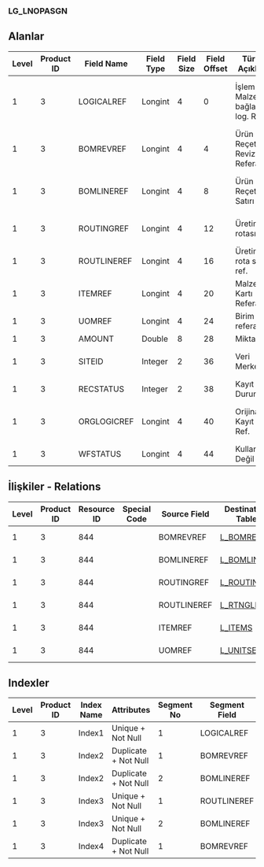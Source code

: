 ### LG_LNOPASGN

## Alanlar

**Level**|**Product ID**|**Field Name**|**Field Type**|**Field Size**|**Field Offset**|**Türkçe Açıklama**|**Expression**
-----|-----|-----|-----|-----|-----|-----|-----
1|3|LOGICALREF|Longint|4|0|İşlem - Malzeme bağlantı log. Ref.|Operation - Item Relation Logical Reference
1|3|BOMREVREF|Longint|4|4|Ürün Reçetesi Revizyonu Referansı|Bill Of Material Revision Reference
1|3|BOMLINEREF|Longint|4|8|Ürün Reçetesi Satırı Ref.|Bill Of Material Line Reference
1|3|ROUTINGREF|Longint|4|12|Üretim rotası ref.|Production Route Reference
1|3|ROUTLINEREF|Longint|4|16|Üretim rota satırı ref.|Production Route Line Reference
1|3|ITEMREF|Longint|4|20|Malzeme Kartı Referansı|Item Card Reference
1|3|UOMREF|Longint|4|24|Birim referansı|Unit Reference
1|3|AMOUNT|Double|8|28|Miktar|Quantity
1|3|SITEID|Integer|2|36|Veri Merkezi|Data Processing Site
1|3|RECSTATUS|Integer|2|38|Kayıt Durumu|Record Status
1|3|ORGLOGICREF|Longint|4|40|Orijinal Kayıt Log. Ref.|Original Record Logical Reference
1|3|WFSTATUS|Longint|4|44|Kullanımda Değil|Not In Use

## İlişkiler - Relations

**Level**|**Product ID**|**Resource ID**|**Special Code**|**Source Field**|**Destination Table**|**Destination Field**|**Relation Type**|**Extra Condition**
-----|-----|-----|-----|-----|-----|-----|-----|-----
1|3|844||BOMREVREF|[L_BOMREVSN](../LG_BOMREVSN "L_BOMREVSN")|LOGICALREF|one-to-one|
1|3|844||BOMLINEREF|[L_BOMLINE](../LG_BOMLINE "L_BOMLINE")|LOGICALREF|one-to-one|
1|3|844||ROUTINGREF|[L_ROUTING](../LG_ROUTING "L_ROUTING")|LOGICALREF|one-to-one|
1|3|844||ROUTLINEREF|[L_RTNGLINE](../LG_RTNGLINE "L_RTNGLINE")|LOGICALREF|one-to-one|
1|3|844||ITEMREF|[L_ITEMS](../LG_ITEMS "L_ITEMS")|LOGICALREF|one-to-one|
1|3|844||UOMREF|[L_UNITSETL](../LG_UNITSETL "L_UNITSETL")|LOGICALREF|one-to-one|

## Indexler

**Level**|**Product ID**|**Index Name**|**Attributes**|**Segment No**|**Segment Field**|**Sense**
-----|-----|-----|-----|-----|-----|-----
1|3|Index1|Unique + Not Null|1|LOGICALREF|Ascending
1|3|Index2|Duplicate + Not Null|1|BOMREVREF|Ascending
1|3|Index2|Duplicate + Not Null|2|BOMLINEREF|Ascending
1|3|Index3|Unique + Not Null|1|ROUTLINEREF|Ascending
1|3|Index3|Unique + Not Null|2|BOMLINEREF|Ascending
1|3|Index4|Duplicate + Not Null|1|BOMREVREF|Ascending
